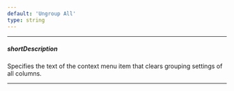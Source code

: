 ```yaml
---
default: 'Ungroup All'
type: string
---
```

---
##### shortDescription
Specifies the text of the context menu item that clears grouping settings of all columns.

---
